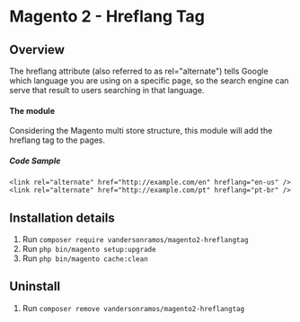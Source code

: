 # Magento 2 - Hreflang Tag

## Overview

The hreflang attribute (also referred to as rel="alternate") tells Google which language you are using on a specific page, so the search engine can serve that result to users searching in that language.

#### The module
Considering the Magento multi store structure, this module will add the hreflang tag to the pages.

##### Code Sample
`<link rel="alternate" href="http://example.com/en" hreflang="en-us" />` <br>
`<link rel="alternate" href="http://example.com/pt" hreflang="pt-br" />`


## Installation details
1. Run `composer require vandersonramos/magento2-hreflangtag`
2. Run `php bin/magento setup:upgrade`
3. Run `php bin/magento cache:clean`


## Uninstall
1. Run `composer remove vandersonramos/magento2-hreflangtag`
